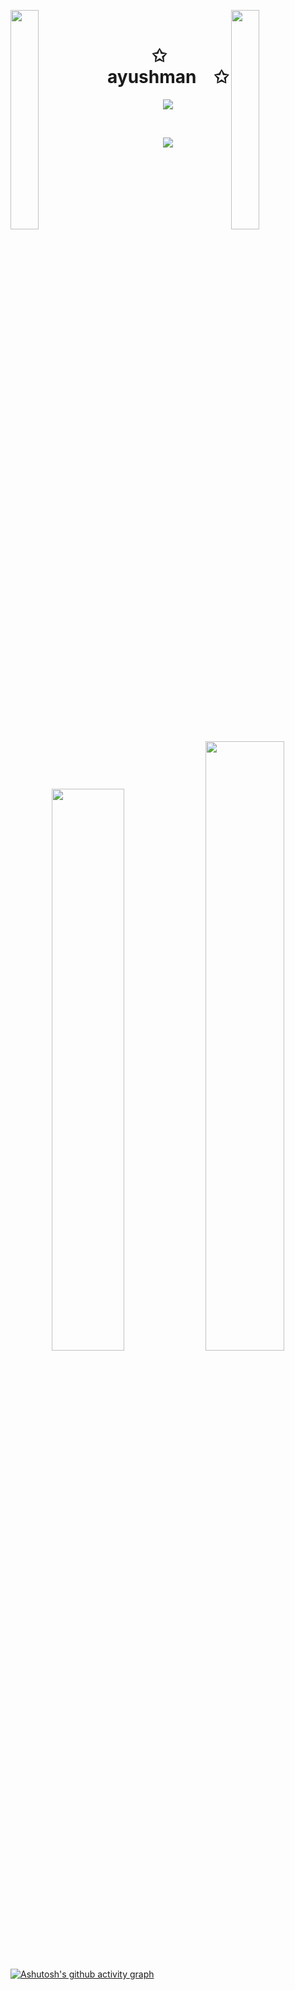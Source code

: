 <img align="left" src="https://user-images.githubusercontent.com/65187002/144930161-2f783401-8d27-4fdf-a2f7-cc0ba32f1f1f.gif" width="30%" style="display:inline;"><img align="right" src="https://user-images.githubusercontent.com/65187002/144930161-2f783401-8d27-4fdf-a2f7-cc0ba32f1f1f.gif" width="30%" style="display:inline;">
<br>
<p align="center">
    <h1 align="center">✩&emsp;ayushman&emsp;✩</h1>
</p>
<p align="center">
    <img src="https://readme-typing-svg.herokuapp.com/?lines=Yoooooooooooooooo;Welcome+to+my+profile!;Have+a+look+around!&font=Fira%20Code&color=%23D62F79&center=true&width=280&height=50">
</p>
<br>
<p align="center">
    <img id="preview" src="https://komarev.com/ghpvc/?username=ayushsg0412&color=grey">
</p>
<p align="center">
    <a href="https://leetcode.com/ayushsg0412/"><img width="48%" src="https://leetcode.card.workers.dev/ayushsg0412?theme=dark&font=baloo&extension=null&border=2&border_radius=8"></a>
    <a href="https://github.com/Spartan09"><img width="50%" src="https://github-readme-stats.vercel.app/api/top-langs/?username=Spartan09&theme=dark&hide=html,css,cmake&layout=compact&langs_count=5&bg_color=101010&hide_title=true"></a>
</p>

[![Ashutosh's github activity graph](https://github-readme-activity-graph.cyclic.app/graph?username=Spartan09&bg_color=ffcfe9&color=9e4c98&line=9e4c98&point=403d3d&area=true&hide_border=true)](https://github.com/ashutosh00710/github-readme-activity-graph)
